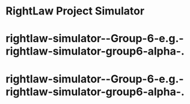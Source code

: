 # RightLaw Project Simulator
# rightlaw-simulator--Group-6-e.g.-rightlaw-simulator-group6-alpha-.
# rightlaw-simulator--Group-6-e.g.-rightlaw-simulator-group6-alpha-.
